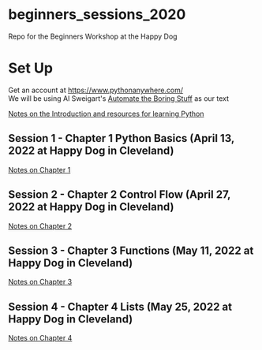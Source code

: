 # beginners_sessions_2020
Repo for the Beginners Workshop at the Happy Dog


# Set Up
Get an account at https://www.pythonanywhere.com/  
We will be using  Al Sweigart's [Automate the Boring Stuff](https://automatetheboringstuff.com/) as our text  

[Notes on the Introduction and resources for learning Python](https://github.com/CLEPyLadies/book-club/blob/a3c9d9e6d8ceebdcec7133836b1e99cab3c5ceb7/Automate-the-Boring-Stuff/ch0.md)

## Session 1 - Chapter 1  Python Basics (April 13, 2022 at Happy Dog in Cleveland)
[Notes on Chapter 1 ](https://github.com/CLEPyLadies/book-club/blob/a3c9d9e6d8ceebdcec7133836b1e99cab3c5ceb7/Automate-the-Boring-Stuff/ch1-2.md)




## Session 2 - Chapter 2 Control Flow (April 27, 2022 at Happy Dog in Cleveland)
[Notes on Chapter 2](https://github.com/CLEPyLadies/book-club/blob/a3c9d9e6d8ceebdcec7133836b1e99cab3c5ceb7/Automate-the-Boring-Stuff/ch1-2.md)


## Session 3 - Chapter 3 Functions (May 11, 2022 at Happy Dog in Cleveland)
[Notes on Chapter 3](https://github.com/CLEPyLadies/book-club/blob/a3c9d9e6d8ceebdcec7133836b1e99cab3c5ceb7/Automate-the-Boring-Stuff/ch3-4.md)


## Session 4 - Chapter 4 Lists (May 25, 2022 at Happy Dog in Cleveland)
[Notes on Chapter 4](https://github.com/CLEPyLadies/book-club/blob/a3c9d9e6d8ceebdcec7133836b1e99cab3c5ceb7/Automate-the-Boring-Stuff/ch3-4.md)
